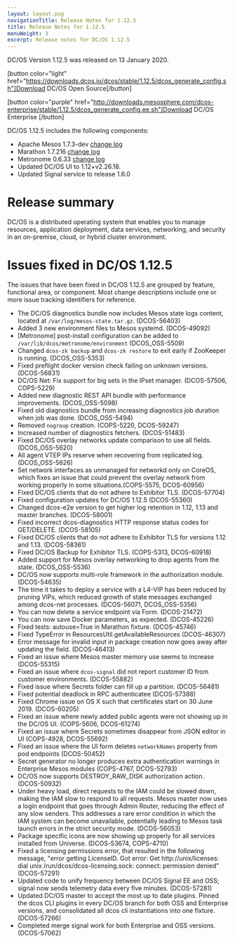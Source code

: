 ```yaml
---
layout: layout.pug
navigationTitle: Release Notes for 1.12.5
title: Release Notes for 1.12.5
menuWeight: 3
excerpt: Release notes for DC/OS 1.12.5
---
```


DC/OS Version 1.12.5 was released on 13 January 2020.

[button color="light" href="https://downloads.dcos.io/dcos/stable/1.12.5/dcos_generate_config.sh"]Download DC/OS Open Source[/button]

[button color="purple" href="http://downloads.mesosphere.com/dcos-enterprise/stable/1.12.5/dcos_generate_config.ee.sh"]Download DC/OS Enterprise [/button]

DC/OS 1.12.5 includes the following components:

- Apache Mesos 1.7.3-dev [change log](https://github.com/apache/mesos/blob/d8acd9cfacd2edf8500f07f63a8837aa0ddd14ba/CHANGELOG)
- Marathon 1.7.216 [change log](https://github.com/mesosphere/marathon/blob/9e2a9b579b968a2664df03099b03eaf86ffc7efc/changelog.md)
- Metronome 0.6.33 [change log](https://github.com/dcos/metronome/blob/b8a73dd3cc3c2da035222031ccbbcf5c836ede7b/changelog.md)
- Updated DC/OS UI to 1.12+v2.26.18.
- Updated Signal service to release 1.6.0

# Release summary

DC/OS is a distributed operating system that enables you to manage resources, application deployment, data services, networking, and security in an on-premise, cloud, or hybrid cluster environment. 

# Issues fixed in DC/OS 1.12.5
The issues that have been fixed in DC/OS 1.12.5 are grouped by feature, functional area, or component. Most change descriptions include one or more issue tracking identifiers for reference.

- The DC/OS diagnostics bundle now includes Mesos state logs content, located at `/var/log/mesos-state.tar.gz`. (DCOS-56403)
- Added 3 new environment files to Mesos systemd. (DCOS-49092)
- [Metronome] post-install configuration can be added to `/var/lib/dcos/metronome/environment` (DCOS_OSS-5509)
- Changed `dcos-zk backup` and `dcos-zk restore` to exit early if ZooKeeper is running. (DCOS_OSS-5353)
- Fixed preflight docker version check failing on unknown versions. (DCOS-56831)
- DC/OS Net: Fix support for big sets in the IPset manager. (DCOS-57506, COPS-5229)
- Added new diagnostic REST API bundle with performance improvements. (DCOS_OSS-5098)
- Fixed old diagnostics bundle from increasing diagnostics job duration when job was done. (DCOS_OSS-5494)
- Removed `nogroup` creation. (COPS-5220, DCOS-59247) 
- Increased number of diagnostics fetchers. (DCOS-51483) 
- Fixed DC/OS overlay networks update comparison to use all fields. (DCOS_OSS-5620)
- All agent VTEP IPs reserve when recovering from replicated log. (DCOS_OSS-5626)
- Set network interfaces as unmanaged for networkd only on CoreOS, which fixes an issue that could prevent the overlay network from working properly in some situations.(COPS-5575, DCOS-60956)
- Fixed DC/OS clients that do not adhere to Exhibitor TLS. (DCOS-57704)	
- Fixed configuration updates for DC/OS 1.12.5 (DCOS-55360)
- Changed dcos-e2e version to get higher log retention in 1.12, 1.13 and master branches. (DCOS-58001)	
- Fixed incorrect dcos-diagnostics HTTP response status codes for GET/DELETE. (DCOS-58105)	
- Fixed DC/OS clients that do not adhere to Exhibitor TLS for versions 1.12 and 1.13. (DCOS-58361)
- Fixed DC/OS Backup for Exhibitor TLS. (COPS-5313, DCOS-60918)
- Added support for Mesos overlay networking to drop agents from the state. (DCOS_OSS-5536)
- DC/OS now supports multi-role framework in the authorization module. (DCOS-54635)
- The time it takes to deploy a service with a L4-VIP has been reduced by pruning VIPs, which reduced growth of state messages exchanged among dcos-net processes.  (DCOS-56071, DCOS_OSS-5356)
- You can now delete a service endpoint via Form. (DCOS-21472) 
- You can now save Docker parameters, as expected. (DCOS-45226)
- Fixed tests: autouse=True in Marathon fixture. (DCOS-45746) 
- Fixed TypeError in ResourcesUtil.getAvailableResources (DCOS-46307)
- Error message for invalid input in package creation now goes away after updating the field. (DCOS-46413) 
- Fixed an issue where Mesos master memory use seems to increase (DCOS-55315)
- Fixed an issue where `dcos-signal` did not report customer ID from customer environments. (DCOS-55882)
- Fixed issue where Secrets folder can fill up a partition. (DCOS-56481)
- Fixed potential deadlock in RPC authenticatee (DCOS-57388)
- Fixed Chrome issue on OS X such that certificates start on 30 June 2019. (DCOS-60205)
- Fixed an issue where newly added public agents were not showing up in the DC/OS UI. (COPS-5606, DCOS-61274)
- Fixed an issue where Secrets sometimes disappear from JSON editor in UI (COPS-4928, DCOS-55692)
- Fixed an issue where the UI form deletes `networkNames` property from pod endpoints (DCOS-50452)
- Secret generator no longer produces extra authentication warnings in Enterprise Mesos modules (COPS-4767, DCOS-52793)
- DC/OS now supports DESTROY_RAW_DISK authorization action. (DCOS-50932)
- Under heavy load, direct requests to the IAM could be slowed down, making the IAM slow to respond to all requests. Mesos master now uses a login endpoint that goes through Admin Router, reducing the effect of any slow senders. This addresses a rare error condition in which the IAM system can become unavailable, potentially leading to Mesos task launch errors in the strict security mode. (DCOS-56053)
- Package specific icons are now showing up properly for all services installed from Universe. (DCOS-53674, COPS-4710) 
- Fixed a licensing permissions error, that resulted in the following message, "error getting LicenseID. Got error: Get http://unix/licenses: dial unix /run/dcos/dcos-licensing.sock: connect: permission denied" (DCOS-57291)
- Updated code to unify frequency between DC/OS Signal EE and OSS; signal now sends telemetry data every five minutes. (DCOS-57281)
- Updated DC/OS master to accept the most up to date plugins. Pinned the dcos CLI plugins in every DC/OS branch for both OSS and Enterprise versions, and consolidated all dcos cli instantiations into one fixture. (DCOS-57266)
- Completed merge signal work for both Enterprise and OSS versions. (DCOS-57062)
